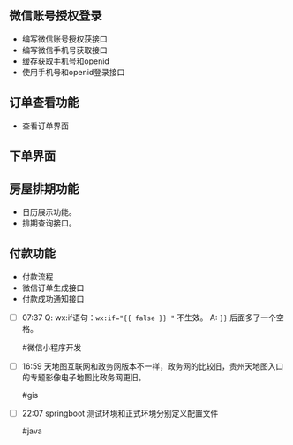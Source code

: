 ## 微信账号授权登录
- 编写微信账号授权获接口
- 编写微信手机号获取接口
- 缓存获取手机号和openid
- 使用手机号和openid登录接口

## 订单查看功能

- 查看订单界面

## 下单界面

## 房屋排期功能
- 日历展示功能。
- 排期查询接口。

## 付款功能

- 付款流程
- 微信订单生成接口
- 付款成功通知接口



- [ ] 07:37 
	Q: wx:if语句：`wx:if="{{ false }} "` 不生效。
	A: `}}` 后面多了一个空格。
	
	#微信小程序开发  
- [ ] 16:59 
	天地图互联网和政务网版本不一样，政务网的比较旧，贵州天地图入口的专题影像电子地图比政务网更旧。
	
	#gis 
- [ ] 22:07 
	springboot 测试环境和正式环境分别定义配置文件
	
	#java  